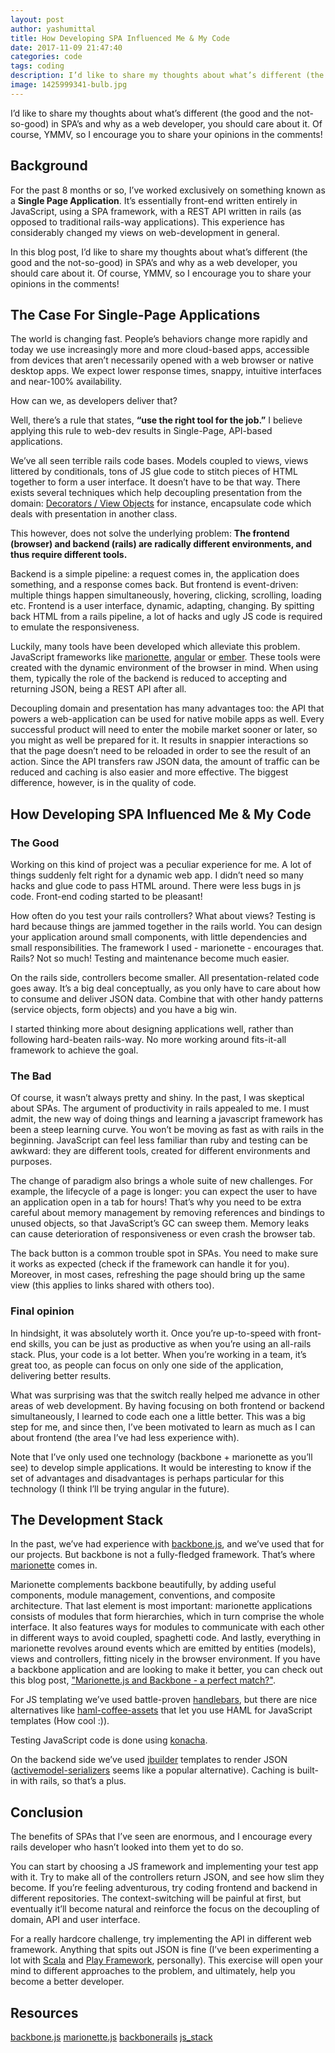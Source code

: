 ```yaml
---
layout: post
author: yashumittal
title: How Developing SPA Influenced Me & My Code
date: 2017-11-09 21:47:40
categories: code
tags: coding 
description: I’d like to share my thoughts about what’s different (the good and the not-so-good) in SPA’s and why as a web developer, you should care about it. Of course, YMMV, so I encourage you to share your opinions in the comments!
image: 1425999341-bulb.jpg
---
```


I’d like to share my thoughts about what’s different (the good and the not-so-good) in SPA’s and why as a web developer, you should care about it. Of course, YMMV, so I encourage you to share your opinions in the comments! 

## Background

For the past 8 months or so, I’ve worked exclusively on something known as a **Single Page Application**. It’s essentially front-end written entirely in JavaScript, using a SPA framework, with a REST API written in rails (as opposed to traditional rails-way applications). This experience has considerably changed my views on web-development in general.

In this blog post, I’d like to share my thoughts about what’s different (the good and the not-so-good) in SPA’s and why as a web developer, you should care about it. Of course, YMMV, so I encourage you to share your opinions in the comments!

## The Case For Single-Page Applications

The world is changing fast. People’s behaviors change more rapidly and today we use increasingly more and more cloud-based apps, accessible from devices that aren’t necessarily opened with a web browser or native desktop apps. We expect lower response times, snappy, intuitive interfaces and near-100% availability.

How can we, as developers deliver that?

Well, there’s a rule that states, **“use the right tool for the job.”** I believe applying this rule to web-dev results in Single-Page, API-based applications.

We’ve all seen terrible rails code bases. Models coupled to views, views littered by conditionals, tons of JS glue code to stitch pieces of HTML together to form a user interface. It doesn’t have to be that way. There exists several techniques which help decoupling presentation from the domain: [Decorators / View Objects](//github.com/drapergem/draper) for instance, encapsulate code which deals with presentation in another class.

This however, does not solve the underlying problem: **The frontend (browser) and backend (rails) are radically different environments, and thus require different tools.**

Backend is a simple pipeline: a request comes in, the application does something, and a response comes back. But frontend is event-driven: multiple things happen simultaneously, hovering, clicking, scrolling, loading etc. Frontend is a user interface, dynamic, adapting, changing. By spitting back HTML from a rails pipeline, a lot of hacks and ugly JS code is required to emulate the responsiveness.

Luckily, many tools have been developed which alleviate this problem. JavaScript frameworks like [marionette](//marionettejs.com/), [angular](//angularjs.org/) or [ember](//emberjs.com/). These tools were created with the dynamic environment of the browser in mind. When using them, typically the role of the backend is reduced to accepting and returning JSON, being a REST API after all.

Decoupling domain and presentation has many advantages too: the API that powers a web-application can be used for native mobile apps as well. Every successful product will need to enter the mobile market sooner or later, so you might as well be prepared for it. It results in snappier interactions so that the page doesn’t need to be reloaded in order to see the result of an action. Since the API transfers raw JSON data, the amount of traffic can be reduced and caching is also easier and more effective. The biggest difference, however, is in the quality of code.

## How Developing SPA Influenced Me & My Code

### The Good

Working on this kind of project was a peculiar experience for me. A lot of things suddenly felt right for a dynamic web app. I didn’t need so many hacks and glue code to pass HTML around. There were less bugs in js code. Front-end coding started to be pleasant!

How often do you test your rails controllers? What about views? Testing is hard because things are jammed together in the rails world. You can design your application around small components, with little dependencies and small responsibilities. The framework I used - marionette - encourages that. Rails? Not so much! Testing and maintenance become much easier.

On the rails side, controllers become smaller. All presentation-related code goes away. It’s a big deal conceptually, as you only have to care about how to consume and deliver JSON data. Combine that with other handy patterns (service objects, form objects) and you have a big win.

I started thinking more about designing applications well, rather than following hard-beaten rails-way. No more working around fits-it-all framework to achieve the goal.

### The Bad

Of course, it wasn’t always pretty and shiny. In the past, I was skeptical about SPAs. The argument of productivity in rails appealed to me. I must admit, the new way of doing things and learning a javascript framework has been a steep learning curve. You won’t be moving as fast as with rails in the beginning. JavaScript can feel less familiar than ruby and testing can be awkward: they are different tools, created for different environments and purposes.

The change of paradigm also brings a whole suite of new challenges. For example, the lifecycle of a page is longer: you can expect the user to have an application open in a tab for hours! That’s why you need to be extra careful about memory management by removing references and bindings to unused objects, so that JavaScript’s GC can sweep them. Memory leaks can cause deterioration of responsiveness or even crash the browser tab.

The back button is a common trouble spot in SPAs. You need to make sure it works as expected (check if the framework can handle it for you). Moreover, in most cases, refreshing the page should bring up the same view (this applies to links shared with others too).

### Final opinion

In hindsight, it was absolutely worth it. Once you’re up-to-speed with front-end skills, you can be just as productive as when you’re using an all-rails stack. Plus, your code is a lot better. When you’re working in a team, it’s great too, as people can focus on only one side of the application, delivering better results.

What was surprising was that the switch really helped me advance in other areas of web development. By having focusing on both frontend or backend simultaneously, I learned to code each one a little better. This was a big step for me, and since then, I’ve been motivated to learn as much as I can about frontend (the area I’ve had less experience with).

Note that I’ve only used one technology (backbone + marionette as you’ll see) to develop simple applications. It would be interesting to know if the set of advantages and disadvantages is perhaps particular for this technology (I think I’ll be trying angular in the future).

## The Development Stack

In the past, we’ve had experience with [backbone.js](//backbonejs.org/), and we’ve used that for our projects. But backbone is not a fully-fledged framework. That’s where [marionette](//marionettejs.com/) comes in.

Marionette complements backbone beautifully, by adding useful components, module management, conventions, and composite architecture. That last element is most important: marionette applications consists of modules that form hierarchies, which in turn comprise the whole interface. It also features ways for modules to communicate with each other in different ways to avoid coupled, spaghetti code. And lastly, everything in marionette revolves around events which are emitted by entities (models), views and controllers, fitting nicely in the browser environment. If you have a backbone application and are looking to make it better, you can check out this blog post, ["Marionette.js and Backbone - a perfect match?"](/marionette-js-and-backbone-a-perfect-match).

For JS templating we’ve used battle-proven [handlebars](//handlebarsjs.com/), but there are nice alternatives like [haml-coffee-assets](//github.com/netzpirat/haml_coffee_assets) that let you use HAML for JavaScript templates (How cool :)).

Testing JavaScript code is done using [konacha](//github.com/jfirebaugh/konacha).

On the backend side we’ve used [jbuilder](//github.com/rails/jbuilder) templates to render JSON ([activemodel-serializers](//github.com/rails-api/active_model_serializers) seems like a popular alternative). Caching is built-in with rails, so that’s a plus.

## Conclusion

The benefits of SPAs that I’ve seen are enormous, and I encourage every rails developer who hasn’t looked into them yet to do so.

You can start by choosing a JS framework and implementing your test app with it. Try to make all of the controllers return JSON, and see how slim they become. If you’re feeling adventurous, try coding frontend and backend in different repositories. The context-switching will be painful at first, but eventually it’ll become natural and reinforce the focus on the decoupling of domain, API and user interface.

For a really hardcore challenge, try implementing the API in different web framework. Anything that spits out JSON is fine (I’ve been experimenting a lot with [Scala](//www.scala-lang.org/) and [Play Framework](//www.playframework.com/), personally). This exercise will open your mind to different approaches to the problem, and ultimately, help you become a better developer.

## Resources

[backbone.js](//backbonejs.org/)
[marionette.js](//marionettejs.com/)
[backbonerails](//www.backbonerails.com/)
[js_stack](//github.com/netguru/js_stack)